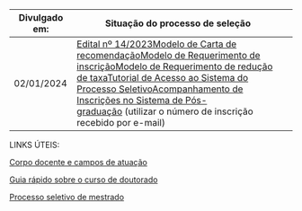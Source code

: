 

| Divulgado em: | Situação do processo de seleção |  |
| --- | --- | --- |
| 02/01/2024 | [Edital nº 14/2023](https://www.ibilce.unesp.br/Home/Pos-Graduacao475/CienciadaComputacao/edital-2024-doutorado-em-fluxo-continuo-ppgcc.pdf "edital-2024-doutorado-em-fluxo-continuo-ppgcc.pdf")[Modelo de Carta de recomendação](https://www.ibilce.unesp.br/Home/Pos-Graduacao475/CienciadaComputacao/ppgcc_carta-de-recomendacao2023-doutorado.doc "ppgcc_carta-de-recomendacao2023-doutorado.doc")[Modelo de Requerimento de inscrição](https://www.ibilce.unesp.br/Home/Pos-Graduacao475/CienciadaComputacao/requerimento-inscricao-doutorado2023.docx "requerimento-inscricao-doutorado2023.docx")[Modelo de Requerimento de redução de taxa](https://www.ibilce.unesp.br/Home/Pos-Graduacao475/CienciadaComputacao/solicitacao-de-reducao-de-taxa-de-inscricao.doc "solicitacao-de-reducao-de-taxa-de-inscricao.doc")[Tutorial de Acesso ao Sistema do Processo Seletivo](https://www.ibilce.unesp.br/Home/Pos-Graduacao475/CienciadaComputacao/2022-tutorial-processo-seletivo-upload-sispg.pdf "2022-tutorial-processo-seletivo-upload-sispg.pdf")[Acompanhamento de Inscrições no Sistema de Pós\-graduação](https://sistemas.unesp.br/posgraduacao/publico/inscricao.login.action) (utilizar o número de inscrição recebido por e\-mail) |  |

LINKS ÚTEIS:

[Corpo docente e campos de atuação](https://www.ibilce.unesp.br/#!/pos-graduacao/programas-de-pos-graduacao/ciencia-da-computacao/pessoas/docentes/)

[Guia rápido sobre o curso de doutorado](https://www.ibilce.unesp.br/#!/pos-graduacao/programas-de-pos-graduacao/ciencia-da-computacao/apoio-academico/guia-rapido/)

[Processo seletivo de mestrado](https://www.ibilce.unesp.br/#!/pos-graduacao/programas-de-pos-graduacao/ciencia-da-computacao/informacoes-para-candidatos/processo-seletivo-de-mestrado-2025/)

